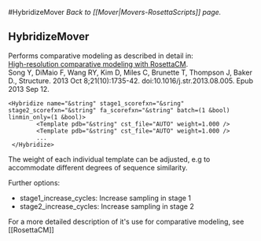 #HybridizeMover
*Back to [[Mover|Movers-RosettaScripts]] page.*
## HybridizeMover

Performs comparative modeling as described in detail in:  
[High-resolution comparative modeling with RosettaCM](http://www.sciencedirect.com/science/article/pii/S0969212613002979).  
Song Y, DiMaio F, Wang RY, Kim D, Miles C, Brunette T, Thompson J, Baker D.,
Structure. 2013 Oct 8;21(10):1735-42. doi:10.1016/j.str.2013.08.005. Epub 2013 Sep 12.

    <Hybridize name="&string" stage1_scorefxn="&sring" stage2_scorefxn="&string" fa_scorefxn="&string" batch=(1 &bool) linmin_only=(1 &bool)>
            <Template pdb="&string" cst_file="AUTO" weight=1.000 />
            <Template pdb="&string" cst_file="AUTO" weight=1.000 />
            ...
     </Hybridize>

The weight of each individual template can be adjusted, e.g to accommodate different degrees of sequence similarity.

Further options:  
* stage1_increase_cycles:     Increase sampling in stage 1
* stage2_increase_cycles:     Increase sampling in stage 2

For a more detailed description of it's use for comparative modeling, see [[RosettaCM]]
